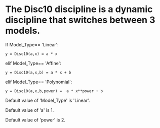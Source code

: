 # The Disc10 discipline is a dynamic discipline that switches between 3 models.

If Model_Type== 'Linear':

	y = Disc10(a,x) = a * x

elif Model_Type== 'Affine':

	y = Disc10(a,x,b) = a * x + b

elif Model_Type== 'Polynomial':

	y = Disc10(a,x,b,power) =  a * x**power + b

Default value of 'Model_Type' is 'Linear'.

Default value of 'a' is 1.

Default value of 'power' is 2.
